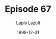 ---
layout: podcast
title: Episode 67 
number: 67
subtitle: Lapis Lazuli
summary: Our guest in this episode is Mark Barzilay to talk about this company's gem called Lapis_lazuli, which supports Watir and Cucumber for creating tests faster.\nCompany- spritecloud.com\nLapis Lazuli- github.com/spriteCloud/lapis-lazuli\nSupport-github.com/spriteCloud/lapis-lazuli/issues
date: 1999-12-31
location: https://dl.dropboxusercontent.com/s/31ekhme19991fga/Episode67.mp3?dl=0
size: 4,979,476
duration: 13:18 
---